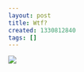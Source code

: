 ```yaml
---
layout: post
title: Wtf?
created: 1330812840
tags: []
---
```

![](http://28.media.tumblr.com/tumblr_m1ba0j8iw41rsr8w3o1_500.jpg)


